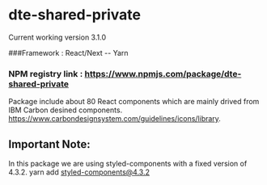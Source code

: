 # dte-shared-private 
Current working version 3.1.0

###Framework :  React/Next -- Yarn

### NPM registry link : https://www.npmjs.com/package/dte-shared-private
Package include about 80 React components which are mainly drived from IBM Carbon desined components. https://www.carbondesignsystem.com/guidelines/icons/library.


## Important Note:
In this package we are using styled-components with a fixed version of 4.3.2.
yarn add styled-components@4.3.2

